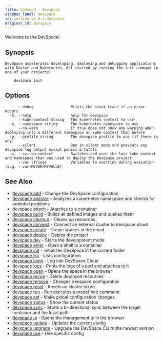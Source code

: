 ```yaml
---
title: Command - devspace
sidebar_label: devspace
id: version-v4.0.1-devspace
original_id: devspace
---
```



Welcome to the DevSpace!

## Synopsis

```
DevSpace accelerates developing, deploying and debugging applications with Docker and Kubernetes. Get started by running the init command in one of your projects:

	devspace init
```
## Options

```
      --debug                 Prints the stack trace if an error occurs
  -h, --help                  help for devspace
      --kube-context string   The kubernetes context to use
  -n, --namespace string      The kubernetes namespace to use
      --no-warn               If true does not show any warning when deploying into a different namespace or kube-context than before
  -p, --profile string        The devspace profile to use (if there is any)
      --silent                Run in silent mode and prevents any devspace log output except panics & fatals
  -s, --switch-context        Switches and uses the last kube context and namespace that was used to deploy the DevSpace project
      --var strings           Variables to override during execution (e.g. --var=MYVAR=MYVALUE)
```

## See Also

* [devspace add](../../cli/commands/devspace_add)	 - Change the DevSpace configuration
* [devspace analyze](../../cli/commands/devspace_analyze)	 - Analyzes a kubernetes namespace and checks for potential problems
* [devspace attach](../../cli/commands/devspace_attach)	 - Attaches to a container
* [devspace build](../../cli/commands/devspace_build)	 - Builds all defined images and pushes them
* [devspace cleanup](../../cli/commands/devspace_cleanup)	 - Cleans up resources
* [devspace connect](../../cli/commands/devspace_connect)	 - Connect an external cluster to devspace cloud
* [devspace create](../../cli/commands/devspace_create)	 - Create spaces in the cloud
* [devspace deploy](../../cli/commands/devspace_deploy)	 - Deploy the project
* [devspace dev](../../cli/commands/devspace_dev)	 - Starts the development mode
* [devspace enter](../../cli/commands/devspace_enter)	 - Open a shell to a container
* [devspace init](../../cli/commands/devspace_init)	 - Initializes DevSpace in the current folder
* [devspace list](../../cli/commands/devspace_list)	 - Lists configuration
* [devspace login](../../cli/commands/devspace_login)	 - Log into DevSpace Cloud
* [devspace logs](../../cli/commands/devspace_logs)	 - Prints the logs of a pod and attaches to it
* [devspace open](../../cli/commands/devspace_open)	 - Opens the space in the browser
* [devspace purge](../../cli/commands/devspace_purge)	 - Delete deployed resources
* [devspace remove](../../cli/commands/devspace_remove)	 - Changes devspace configuration
* [devspace reset](../../cli/commands/devspace_reset)	 - Resets an cluster token
* [devspace run](../../cli/commands/devspace_run)	 - Run executes a predefined command
* [devspace set](../../cli/commands/devspace_set)	 - Make global configuration changes
* [devspace status](../../cli/commands/devspace_status)	 - Show the current status
* [devspace sync](../../cli/commands/devspace_sync)	 - Starts a bi-directional sync between the target container and the local path
* [devspace ui](../../cli/commands/devspace_ui)	 - Opens the management ui in the browser
* [devspace update](../../cli/commands/devspace_update)	 - Updates the current config
* [devspace upgrade](../../cli/commands/devspace_upgrade)	 - Upgrade the DevSpace CLI to the newest version
* [devspace use](../../cli/commands/devspace_use)	 - Use specific config
